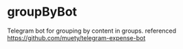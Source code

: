 # groupByBot
Telegram bot for grouping by content in groups. referenced  https://github.com/muety/telegram-expense-bot 
